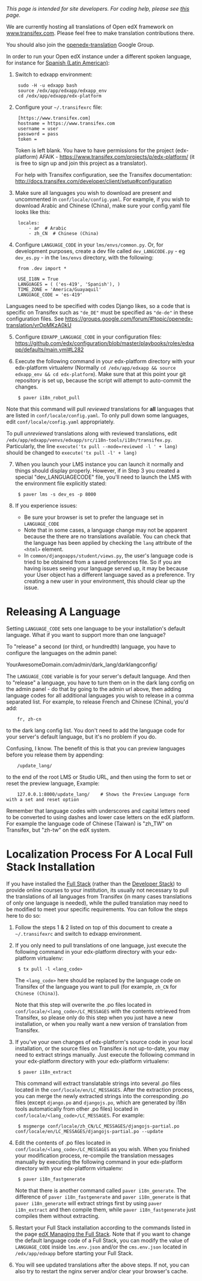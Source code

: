 _This page is intended for site developers. For coding help, please see [this](https://github.com/edx/edx-platform/wiki/i18n-Coding-Guidelines) page._

We are currently hosting all translations of Open edX framework on www.transifex.com. Please feel free to make translation contributions there.

You should also join the [openedx-translation](https://groups.google.com/forum/#!forum/openedx-translation) Google Group.

In order to run your Open edX instance under a different spoken language, for instance for [Spanish (Latin American)](https://www.transifex.com/projects/p/edx-platform/language/es_419/):

1. Switch to edxapp environment:

        sudo -H -u edxapp bash
        source /edx/app/edxapp/edxapp_env
        cd /edx/app/edxapp/edx-platform
  
2. Configure your `~/.transifexrc` file:

        [https://www.transifex.com]
        hostname = https://www.transifex.com
        username = user
        password = pass
        token =

    Token is left blank. You have to have permissions for the project (edx-platform) AFAIK - https://www.transifex.com/projects/p/edx-platform/ (it is free to sign up and join this project as a translator).

     For help with Transifex configuration, see the Transifex documentation: http://docs.transifex.com/developer/client/setup#configuration
        
3. Make sure all languages you wish to download are present and uncommented in `conf/locale/config.yaml`. For example, if you wish to download Arabic and Chinese (China), make sure your config.yaml file looks like this: 

        locales:
            - ar  # Arabic
            - zh_CN  # Chinese (China)


4. Configure `LANGUAGE_CODE` in your `lms/envs/common.py`. Or, for development purposes, create a dev file called `dev_LANGCODE.py` - eg `dev_es.py` - in the `lms/envs` directory, with the following: 

        from .dev import *
        
        USE_I18N = True
        LANGUAGES = ( ('es-419', 'Spanish'), )
        TIME_ZONE = 'America/Guayaquil'
        LANGUAGE_CODE = 'es-419'

  Languages need to be specified with codes Django likes, so a code that is specific on Transifex such as `"de_DE"` must be specified as `"de-de"` in these configuration files. See https://groups.google.com/forum/#!topic/openedx-translation/vrOpMKzA0kU

5. Configure `EDXAPP_LANGUAGE_CODE` in your configuration files: https://github.com/edx/configuration/blob/master/playbooks/roles/edxapp/defaults/main.yml#L282

6. Execute the following command in your edx-platform directory with your edx-platform virtualenv (Normally `cd /edx/app/edxapp && source edxapp_env && cd edx-platform`). Make sure that at this point your git repository is set up, because the script will attempt to auto-commit the changes.

        $ paver i18n_robot_pull

  Note that this command will pull *reviewed* translations for **all** languages that are listed in `conf/locale/config.yaml`. To only pull down some languages, edit `conf/locale/config.yaml` appropriately.

  To pull *unreviewed* translations along with reviewed translations, edit `/edx/app/edxapp/venvs/edxapp/src/i18n-tools/i18n/transifex.py`. Particularly, the line `execute('tx pull --mode=reviewed -l ' + lang)` should be changed to `execute('tx pull -l' + lang)`

7. When you launch your LMS instance you can launch it normally and things should display properly. However, if in Step 3 you created a special "dev_LANGUAGECODE" file, you'll need to launch the LMS with the environment file explicitly stated:

        $ paver lms -s dev_es -p 8000

8. If you experience issues:
   - Be sure your browser is set to prefer the language set in `LANGUAGE_CODE`
   - Note that in some cases, a language change may not be apparent because the there are no translations available. You can check that the language has been applied by checking the `lang` attribute of the `<html>` element.
   - In `common/djangoapps/student/views.py`, the user's language code is tried to be obtained from a saved preferences file. So if you are having issues seeing your language served up, it may be because your User object has a different language saved as a preference. Try creating a new user in your environment, this should clear up the issue.

# Releasing A Language

Setting `LANGUAGE_CODE` sets one language to be your installation's default language. What if you want to support more than one language?

To "release" a second (or third, or hundredth) language, you have to configure the languages on the admin panel:

YourAwesomeDomain.com/admin/dark_lang/darklangconfig/

The `LANGUAGE_CODE` variable is for your server's default language. And then to "release" a language, you have to turn them on in the dark lang config on the admin panel - do that by going to the admin url above, then adding language codes for all additional languages you wish to release in a comma separated list. For example, to release French and Chinese (China), you'd add: 

        fr, zh-cn

to the dark lang config list. You don't need to add the language code for your server's default language, but it's no problem if you do.

Confusing, I know. The benefit of this is that you can preview languages before you release them by appending: 

        /update_lang/

to the end of the root LMS or Studio URL, and then using the form to set or reset the preview language, Example: 

        127.0.0.1:8000/update_lang/    # Shows the Preview Language form with a set and reset option

Remember that language codes with underscores and capital letters need to be converted to using dashes and lower case letters on the edX platform. For example the language code of Chinese (Taiwan) is "zh_TW" on Transifex, but "zh-tw" on the edX system.

# Localization Process For A Local Full Stack Installation

If you have installed the [Full Stack](https://github.com/edx/configuration/wiki/edX-Full-Stack) (rather than the [Developer Stack](https://github.com/edx/configuration/wiki/edX-Developer-Stack)) to provide online courses to your institution, its usually not necessary to pull the translations of all languages from Transifex (in many cases translations of only one language is needed), while the pulled translation may need to be modified to meet your specific requirements. You can follow the steps here to do so:

1. Follow the steps 1 & 2 listed on top of this document to create a `~/.transifexrc` and switch to edxapp environment.

2. If you only need to pull translations of one language, just execute the following command in your edx-platform directory with your edx-platform virtualenv:

        $ tx pull -l <lang_code>

   The `<lang_code>` here should be replaced by the language code on Transifex of the language you want to pull (for example, `zh_CN` for `Chinese (China)`).

   Note that this step will overwrite the .po files located in `conf/locale/<lang_code>/LC_MESSAGES` with the contents retrieved from Transifex, so please only do this step when you just have a new installation, or when you really want a new version of translation from Transifex.

3. If you've your own changes of edx-platform's source code in your local installation, or the source files on Transifex is not up-to-date, you may need to extract strings manually. Just execute the following command in your edx-platform directory with your edx-platform virtualenv:

        $ paver i18n_extract

   This command will extract translatable strings into several .po files located in the `conf/locale/en/LC_MESSAGES`. After the extraction process, you can merge the newly extracted strings into the corresponding .po files (except `django.po` and `djangojs.po`, which are generated by i18n tools automatically from other .po files) located in `conf/locale/<lang_code>/LC_MESSAGES`. For example:

        $ msgmerge conf/locale/zh_CN/LC_MESSAGES/djangojs-partial.po conf/locale/en/LC_MESSAGES/djangojs-partial.po --update

4. Edit the contents of .po files located in `conf/locale/<lang_code>/LC_MESSAGES` as you wish. When you finished your modification process, re-compile the translation messages manually by executing the following command in your edx-platform directory with your edx-platform virtualenv:

        $ paver i18n_fastgenerate

   Note that there is another command called `paver i18n_generate`. The difference of `paver i18n_fastgenerate` and `paver i18n_generate` is that `paver i18n_generate` will extract strings first by using `paver i18n_extract` and then compile them, while `paver i18n_fastgenerate` just compiles them without extracting.

5. Restart your Full Stack installation according to the commands listed in the page [edX Managing the Full Stack](https://github.com/edx/configuration/wiki/edX-Managing-the-Full-Stack). Note that if you want to change the default language code of a Full Stack, you can modify the value of `LANGUAGE_CODE` inside `lms.env.json` and/or the `cms.env.json` located in `/edx/app/edxapp` before starting your Full Stack.

6. You will see updated translations after the above steps. If not, you can also try to restart the nginx server and/or clear your browser's cache.